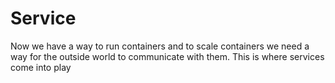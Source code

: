# Service

Now we have a way to run containers and to scale containers we need a way for the outside world to communicate with them. This is where services come into play
